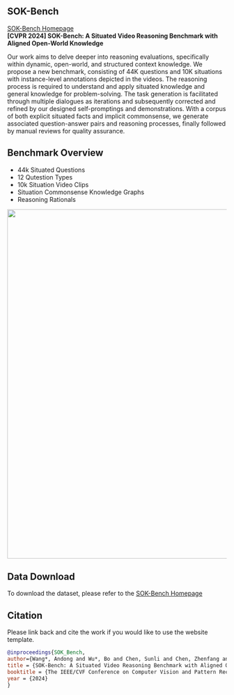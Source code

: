 ## SOK-Bench
[SOK-Bench Homepage](http://sokbench.csail.mit.edu)  
**[CVPR 2024] SOK-Bench: A Situated Video Reasoning Benchmark with Aligned Open-World Knowledge**

Our work aims to delve deeper into reasoning evaluations, specifically within dynamic, open-world, and structured context knowledge. 
We propose a new benchmark, consisting of 44K questions and 10K situations with instance-level annotations depicted in the videos. The reasoning process is required to understand and apply situated knowledge and general knowledge for problem-solving.
The task generation is facilitated through multiple dialogues as iterations and subsequently corrected and refined by our designed self-promptings and demonstrations.
With a corpus of both explicit situated facts and implicit commonsense, we generate associated question-answer pairs and reasoning processes, finally followed by manual reviews for quality assurance.

<!-- 
Reasoning from visual dynamics scenes has many real-world applications. However, existing video reasoning benchmarks are still inadequate since they were mainly designed for factual or situated reasoning and rarely involve broader knowledge in the real world.
-->

## Benchmark Overview
* 44k Situated Questions
* 12 Qutestion Types
* 10k Situation Video Clips
* Situation Commonsense Knowledge Graphs
* Reasoning Rationals

<div align="center">
<img src="../imgs/fig_overview.png" width="800" >
</div>

## Data Download

To download the dataset, please refer to the [SOK-Bench Homepage](http://sokbench.csail.mit.edu) 

## Citation
Please link back and cite the work if you would like to use the website template.
```BibTeX
@inproceedings{SOK_Bench,
author={Wang*, Andong and Wu*, Bo and Chen, Sunli and Chen, Zhenfang and Guan, Haotian and Lee, Wei-Ning and Li, Erran Li and Tenenbaum, Joshua B and Gan, Chuang},
title = {SOK-Bench: A Situated Video Reasoning Benchmark with Aligned Open-World Knowledge},
booktitle = {The IEEE/CVF Conference on Computer Vision and Pattern Recognition (CVPR)},
year = {2024}
}
```
